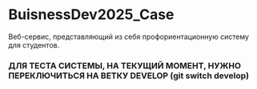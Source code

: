 # BuisnessDev2025_Case
Веб-сервис, представляющий из себя профориентационную систему для студентов.

### ДЛЯ ТЕСТА СИСТЕМЫ, НА ТЕКУЩИЙ МОМЕНТ, НУЖНО ПЕРЕКЛЮЧИТЬСЯ НА ВЕТКУ DEVELOP (git switch develop)
